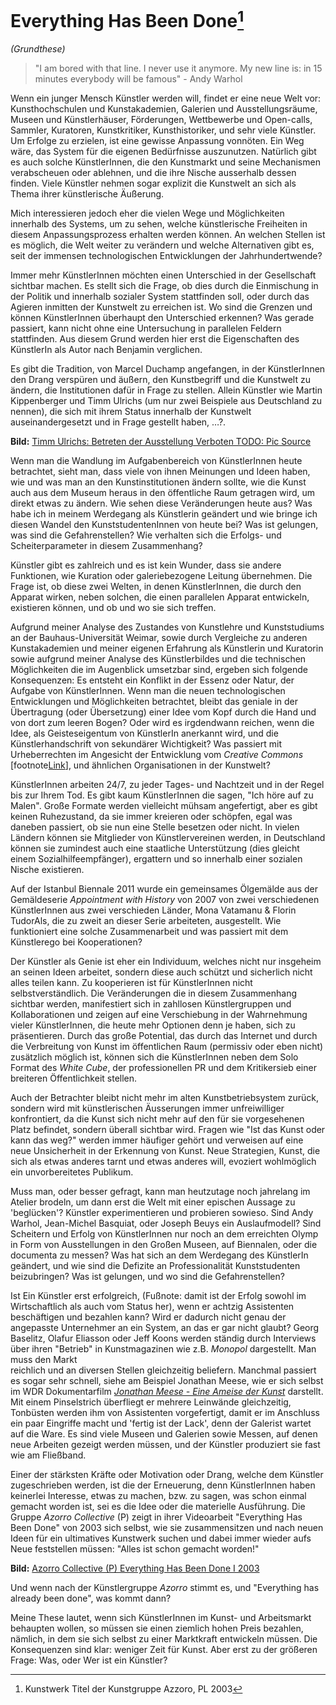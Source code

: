 # Everything Has Been Done[^everydone]

*(Grundthese)*

[^everydone]: Kunstwerk Titel der Kunstgruppe Azzoro, PL 2003


> "I am bored with that line. I never use it anymore. My new line is: in 15 minutes everybody will be famous" - Andy Warhol

Wenn ein junger Mensch Künstler werden will, findet er eine neue Welt vor: Kunsthochschulen und Kunstakademien, Galerien und 
Ausstellungsräume, Museen und Künstlerhäuser, Förderungen, Wettbewerbe und Open-calls, Sammler, Kuratoren, Kunstkritiker, 
Kunsthistoriker, und sehr viele Künstler.  Um Erfolge zu erzielen, ist eine gewisse Anpassung vonnöten. Ein Weg wäre, das System 
für die eigenen Bedürfnisse auszunutzen. Natürlich gibt es auch solche KünstlerInnen, die den Kunstmarkt und seine Mechanismen verabscheuen 
oder ablehnen, und die ihre Nische ausserhalb dessen finden. Viele Künstler nehmen sogar explizit die Kunstwelt an sich als Thema ihrer 
künstlerische Äußerung.

Mich interessieren jedoch eher die vielen Wege und Möglichkeiten innerhalb des Systems, um zu sehen, welche künstlerische Freiheiten in diesem 
Anpassungsprozess erhalten werden können. An welchen Stellen ist es möglich, die Welt weiter zu verändern und welche Alternativen gibt es, 
seit der immensen technologischen Entwicklungen der Jahrhundertwende? 

Immer mehr KünstlerInnen möchten einen Unterschied in der Gesellschaft sichtbar machen. Es stellt sich die Frage, ob dies durch 
die Einmischung in der Politik und innerhalb sozialer System stattfinden soll, oder durch das Agieren inmitten der Kunstwelt zu erreichen ist. 
Wo sind die Grenzen und können KünstlerInnen überhaupt den Unterschied erkennen? Was gerade passiert, kann nicht ohne eine Untersuchung 
in parallelen Feldern stattfinden. Aus diesem Grund werden hier erst die Eigenschaften des KünstlerIn als Autor nach Benjamin verglichen.

Es gibt die Tradition, von Marcel Duchamp angefangen, in der KünstlerInnen den Drang verspüren und äußern, den Kunstbegriff und die 
Kunstwelt zu ändern, die Institutionen dafür in Frage zu stellen. Allein Künstler wie Martin Kippenberger und Timm Ulrichs (um nur 
zwei Beispiele aus Deutschland zu nennen), die sich mit ihrem Status innerhalb der Kunstwelt auseinandergesetzt und in Frage gestellt haben, …?.

    
**Bild:** [Timm Ulrichs: Betreten der Ausstellung Verboten TODO: Pic Source](http://polpix.sueddeutsche.com/polopoly_fs/1.1038255.1292848207!/image/image.jpg_gen/derivatives/900x600/image.jpg)


Wenn man die Wandlung im Aufgabenbereich von KünstlerInnen heute betrachtet, sieht man, dass viele von ihnen Meinungen und Ideen haben,
wie und was man an den Kunstinstitutionen ändern sollte, wie die Kunst auch aus dem Museum heraus in den öffentliche Raum getragen 
wird, um direkt etwas zu ändern. Wie sehen diese Veränderungen heute aus? Was habe ich in meinem Werdegang als Künstlerin geändert und wie 
bringe ich diesen Wandel den KunststudentenInnen von heute bei? Was ist gelungen, was sind die Gefahrenstellen? Wie verhalten sich die Erfolgs- und 
Scheiterparameter in diesem Zusammenhang?

Künstler gibt es zahlreich und es ist kein Wunder, dass sie andere Funktionen, wie Kuration oder galeriebezogene Leitung übernehmen. 
Die Frage ist, ob diese zwei Welten, in denen KünstlerInnen, die durch den Apparat wirken, neben solchen, die einen parallelen Apparat 
entwickeln, existieren können, und ob und wo sie sich treffen.

Aufgrund meiner Analyse des Zustandes von Kunstlehre und Kunststudiums an der Bauhaus-Universität Weimar, sowie durch Vergleiche zu 
anderen Kunstakademien und meiner eigenen Erfahrung als Künstlerin und Kuratorin sowie aufgrund meiner Analyse des Künstlerbildes und die 
technischen Möglichkeiten die im Augenblick umsetzbar sind, ergeben sich folgende Konsequenzen: Es entsteht ein Konflikt in der Essenz 
oder Natur, der Aufgabe von KünstlerInnen. Wenn man die neuen technologischen Entwicklungen und Möglichkeiten betrachtet, bleibt das 
geniale in der Übertragung (oder Übersetzung) einer Idee vom Kopf durch die Hand und von dort zum leeren Bogen? Oder wird es irgdendwann
reichen, wenn die Idee, als Geisteseigentum von KünstlerIn anerkannt wird, und die Künstlerhandschrift von sekundärer Wichtigkeit? Was passiert 
mit Urheberrechten im Angesicht der Entwicklung vom *Creative Commons* [footnote[Link](http://http://creativecommons.org)], und ähnlichen Organisationen in der Kunstwelt? 

KünstlerInnen arbeiten 24/7, zu jeder Tages- und Nachtzeit und in der Regel bis zur Ihrem Tod. Es gibt kaum KünstlerInnen die sagen, "Ich höre auf zu Malen". 
Große Formate werden vielleicht mühsam angefertigt, aber es gibt keinen Ruhezustand, da sie immer kreieren oder schöpfen, egal was daneben passiert, 
ob sie nun eine Stelle besetzen oder nicht. In vielen Ländern können sie Mitglieder von Künstlervereinen werden, in Deutschland können sie zumindest 
auch eine staatliche Unterstützung (dies gleicht einem Sozialhilfeempfänger), ergattern und so innerhalb einer sozialen Nische existieren.

Auf der Istanbul Biennale 2011 wurde ein gemeinsames Ölgemälde aus der Gemäldeserie *Appointment with History* von 2007 von zwei verschiedenen 
KünstlerInnen aus zwei verschieden Länder, Mona Vatamanu & Florin TudorAls, die zu zweit an dieser Serie arbeiteten, ausgestellt. 
Wie funktioniert eine solche Zusammenarbeit und was passiert mit dem Künstlerego bei Kooperationen?

Der Künstler als Genie ist eher ein Individuum, welches nicht nur insgeheim an seinen Ideen arbeitet, sondern diese auch schützt und sicherlich 
nicht alles teilen kann. Zu kooperieren ist für KünstlerInnen nicht selbstverständlich. Die Veränderungen die in diesem Zusammenhang sichtbar 
werden, manifestiert sich in zahllosen Künstlergruppen und Kollaborationen und zeigen auf eine Verschiebung in der
Wahrnehmung vieler KünstlerInnen, die heute mehr Optionen denn je haben, sich zu präsentieren. Durch das große Potential, das durch das 
Internet und durch die Verbreitung von Kunst im öffentlichen Raum (permissiv oder eben nicht) zusätzlich möglich ist, können sich die KünstlerInnen 
neben dem Solo Format des *White Cube*, der professionellen PR und dem Kritikersieb einer breiteren Öffentlichkeit stellen.

Auch der Betrachter bleibt nicht mehr im alten Kunstbetriebsystem zurück, sondern wird mit künstlerischen Äusserungen immer unfreiwilliger 
konfrontiert, da die Kunst sich nicht mehr auf den für sie vorgesehenen Platz befindet, sondern überall sichtbar wird. Fragen wie "Ist das Kunst oder kann das weg?" 
werden immer häufiger gehört und verweisen auf eine neue Unsicherheit in der Erkennung von Kunst. Neue Strategien, Kunst, die sich als etwas anderes tarnt und 
etwas anderes will, evoziert wohlmöglich ein unvorbereitetes Publikum.  

Muss man, oder besser gefragt, kann man heutzutage noch jahrelang im Atelier brodeln, um dann erst die Welt mit einer epischen Aussage 
zu 'beglücken'? Künstler experimentieren und probieren sowieso. Sind Andy Warhol, Jean-Michel Basquiat, oder Joseph Beuys ein Auslaufmodell? 
Sind Scheitern und Erfolg von KünstlerInnen nur noch an dem erreichten Olymp in Form von Ausstellungen in den Großen Museen, auf Biennalen, 
oder die documenta zu messen? Was hat sich an dem Werdegang des KünstlerIn geändert, und wie sind die Defizite an Professionalität Kunststudenten 
beizubringen? Was ist gelungen, und wo sind die Gefahrenstellen?

Ist Ein Künstler erst erfolgreich, (Fußnote: damit ist der Erfolg sowohl im Wirtschaftlich als auch vom Status her), wenn er achtzig Assistenten 
beschäftigen und bezahlen kann? Wird er dadurch nicht genau der angepasste Unternehmer an ein System, an das er gar nicht glaubt? Georg Baselitz, 
Olafur Eliasson oder Jeff Koons werden ständig durch Interviews über ihren "Betrieb" in Kunstmagazinen wie z.B. *Monopol* dargestellt. Man muss den Markt  
reichlich und an diversen Stellen gleichzeitig beliefern. 
Manchmal passiert es sogar sehr schnell, siehe am Beispiel Jonathan Meese, wie er sich selbst im WDR Dokumentarfilm [*Jonathan Meese - Eine Ameise der Kunst*](http://www.youtube.com/watch?v=Y_z41k65Sns&feature=related) darstellt. Mit einem Pinselstrich überfliegt er mehrere Leinwände gleichzeitig, 
Tonbüsten werden ihm von Assistenten vorgefertigt, damit er im Anschluss ein paar Eingriffe macht und 'fertig ist der Lack', denn der Galerist wartet 
auf die Ware. Es sind viele Museen und Galerien sowie Messen, auf denen neue Arbeiten gezeigt werden müssen, und der Künstler produziert sie fast wie am Fließband.

Einer der stärksten Kräfte oder Motivation oder Drang, welche dem Künstler zugeschrieben werden, ist die der Erneuerung, denn KünstlerInnen haben 
keinerlei Interesse, etwas zu machen, bzw. zu sagen, was schon einmal gemacht worden ist, sei es die Idee oder die materielle Ausführung. Die Gruppe *Azorro 
Collective* (P) zeigt in ihrer Videoarbeit "Everything Has Been Done" von 2003 sich selbst, wie sie zusammensitzen und nach neuen Ideen für ein ultimatives Kunstwerk 
suchen und dabei immer wieder aufs Neue feststellen müssen: "Alles ist schon gemacht worden!" 

**Bild:** [Azorro Collective (P) Everything Has Been Done I 2003](images/bild.jpg) 

Und wenn nach der Künstlergruppe 
*Azorro* stimmt es, und "Everything has already been done", was kommt dann?

Meine These lautet, wenn sich KünstlerInnen im Kunst- und Arbeitsmarkt behaupten wollen, so müssen sie einen ziemlich hohen Preis bezahlen, nämlich, 
in dem sie sich selbst zu einer Marktkraft entwickeln müssen. Die Konsequenzen sind klar: weniger Zeit für Kunst.
Aber erst zu der größeren Frage: Was, oder Wer ist ein Künstler? 



